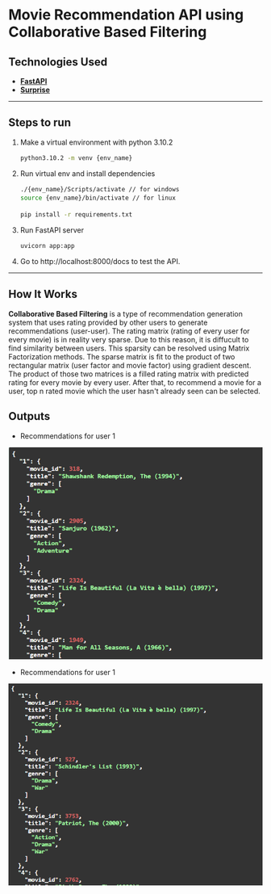 # Movie Recommendation API using Collaborative Based Filtering



## Technologies Used
- **[FastAPI](https://fastapi.tiangolo.com/)**
- **[Surprise](https://surprise.readthedocs.io/en/stable/)**

---
 
## Steps to run
1. Make a virtual environment with python 3.10.2
    ```bash
    python3.10.2 -m venv {env_name}
    ```

2. Run virtual env and install dependencies
    ```bash
    ./{env_name}/Scripts/activate // for windows
    source {env_name}/bin/activate // for linux

    pip install -r requirements.txt
    ```

3. Run FastAPI server
    ```bash
    uvicorn app:app
    ```

4. Go to http://localhost:8000/docs to test the API.



---

## How It Works


**Collaborative Based Filtering** is a type of recommendation generation system that uses rating provided by other users to generate recommendations (user-user). The rating matrix (rating of every user for every movie) is in reality very sparse. Due to this reason, it is diffucult to find similarity between users. This sparsity can be resolved using Matrix Factorization methods. The sparse matrix is fit to the product of two rectangular matrix (user factor and movie factor) using gradient descent. The product of those two matrices is a filled rating matrix with predicted rating for every movie by every user. After that, to recommend a movie for a user, top n rated movie which the user hasn't already seen can be selected. 


## Outputs

- Recommendations for user 1

![The Lion King](/Screenshots/User1.png)

- Recommendations for user 1

![Space Aliens](/Screenshots/User2.png)

